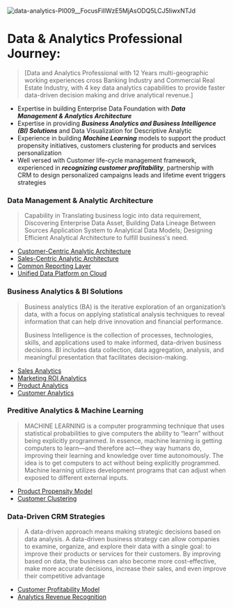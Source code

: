 ![data-analytics-PI009__FocusFillWzE5MjAsODQ5LCJ5IiwxNTJd](https://user-images.githubusercontent.com/23344558/153456352-73c4eb68-1e3e-4a80-8120-587cdee42208.jpg)
# Data & Analytics Professional Journey:
> [Data and Analytics Professional with 12 Years multi-geographic working experiences cross Banking Industry and Commercial Real Estate Industry, with 4 key data analytics capabilities to provide faster data-driven decision making and drive analytical revenue.]
- Expertise in building Enterprise Data Foundation with ***Data Management & Analytics Architecture***
- Expertise in providing ***Business Analytics and Business Intelligence (BI) Solutions*** and Data Visualization for Descriptive Analytic
- Experience in building ***Machine Learning*** models to support the product propensity initiatives, customers clustering for products and services personalization
- Well versed with Customer life-cycle management framework, experienced in ***recognizing customer profitability***, partnership with CRM to design personalized campaigns leads and lifetime event triggers strategies

### Data Management & Analytic Architecture
> Capability in Translating business logic into data requirement, Discovering Enterprise Data Asset, Building Data Lineage Between Sources Application System to Analytical Data  Models; Designing Efficient Analytical Architecture to fulfill business's need.
- [Customer-Centric Analytic Architecture](https://github.com/Alexjchou/)
- [Sales-Centric Analytic Architecture](https://github.com/Alexjchou/)
- [Common Reporting Layer](https://github.com/Alexjchou/)
- [Unified Data Platform on Cloud](https://github.com/Alexjchou/)

### Business Analytics & BI Solutions
> Business analytics (BA) is the iterative exploration of an organization’s data, with a focus on applying statistical analysis techniques to reveal information that can help drive innovation and financial performance.
> 
> Business Intelligence is the collection of processes, technologies, skills, and applications used to make informed, data-driven business decisions. BI includes data collection, data aggregation, analysis, and meaningful presentation that facilitates decision-making.
- [Sales Analytics](https://github.com/Alexjchou/)
- [Marketing ROI Analytics](https://github.com/Alexjchou/)
- [Product Analytics](https://github.com/Alexjchou/)
- [Customer Analytics](https://github.com/Alexjchou/)

### Preditive Analytics & Machine Learning
> MACHINE LEARNING is a computer programming technique that uses statistical probabilities to give computers the ability to “learn” without being explicitly programmed. In essence, machine learning is getting computers to learn—and therefore act—they way humans do, improving their learning and knowledge over time autonomously. The idea is to get computers to act without being explicitly programmed. Machine learning utilizes development programs that can adjust when exposed to different external inputs.
- [Product Propensity Model](https://github.com/Alexjchou/)
- [Customer Clustering](https://github.com/Alexjchou/)

### Data-Driven CRM Strategies
> A data-driven approach means making strategic decisions based on data analysis. A data-driven business strategy can allow companies to examine, organize, and explore their data with a single goal: to improve their products or services for their customers. By improving based on data, the business can also become more cost-effective, make more accurate decisions, increase their sales, and even improve their competitive advantage
- [Customer Profitability Model](https://github.com/Alexjchou/)
- [Analytics Revenue Recognition](https://github.com/Alexjchou/)



